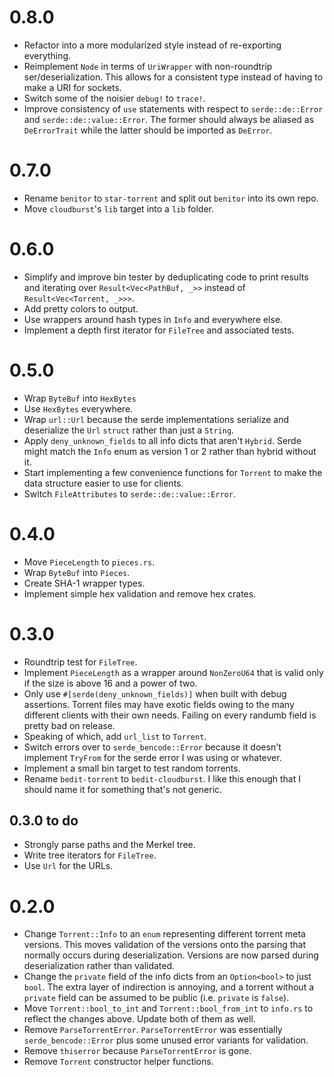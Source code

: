 # 0.8.0
- Refactor into a more modularized style instead of re-exporting everything.
- Reimplement `Node` in terms of `UriWrapper` with non-roundtrip ser/deserialization. This allows for a consistent type instead of having to make a URI for sockets.
- Switch some of the noisier `debug!` to `trace!`.
- Improve consistency of `use` statements with respect to `serde::de::Error` and `serde::de::value::Error`. The former should always be aliased as `DeErrorTrait` while the latter should be imported as `DeError`.

# 0.7.0
- Rename `benitor` to `star-torrent` and split out `benitor` into its own repo.
- Move `cloudburst`'s `lib` target into a `lib` folder.

# 0.6.0
- Simplify and improve bin tester by deduplicating code to print results and iterating over `Result<Vec<PathBuf, _>>` instead of `Result<Vec<Torrent, _>>>`.
- Add pretty colors to output.
- Use wrappers around hash types in `Info` and everywhere else.
- Implement a depth first iterator for `FileTree` and associated tests.

# 0.5.0
- Wrap `ByteBuf` into `HexBytes`
- Use `HexBytes` everywhere.
- Wrap `url::Url` because the serde implementations serialize and deserialize the `Url` `struct` rather than just a `String`.
- Apply `deny_unknown_fields` to all info dicts that aren't `Hybrid`. Serde might match the `Info` enum as version 1 or 2 rather than hybrid without it.
- Start implementing a few convenience functions for `Torrent` to make the data structure easier to use for clients.
- Switch `FileAttributes` to `serde::de::value::Error`.

# 0.4.0
- Move `PieceLength` to `pieces.rs`.
- Wrap `ByteBuf` into `Pieces`.
- Create SHA-1 wrapper types.
- Implement simple hex validation and remove hex crates.

# 0.3.0
- Roundtrip test for `FileTree`.
- Implement `PieceLength` as a wrapper around `NonZeroU64` that is valid only if the size is above 16 and a power of two.
- Only use `#[serde(deny_unknown_fields)]` when built with debug assertions. Torrent files may have exotic fields owing to the many different clients with their own needs. Failing on every randumb field is pretty bad on release.
- Speaking of which, add `url_list` to `Torrent`.
- Switch errors over to `serde_bencode::Error` because it doesn't implement `TryFrom` for the serde error I was using or whatever.
- Implement a small bin target to test random torrents.
- Rename `bedit-torrent` to `bedit-cloudburst`. I like this enough that I should name it for something that's not generic.

## 0.3.0 to do
- Strongly parse paths and the Merkel tree.
- Write tree iterators for `FileTree`.
- Use `Url` for the URLs.

# 0.2.0
- Change `Torrent::Info` to an `enum` representing different torrent meta versions. This moves validation of the versions onto the parsing that normally occurs during deserialization. Versions are now parsed during deserialization rather than validated.
- Change the `private` field of the info dicts from an `Option<bool>` to just `bool`. The extra layer of indirection is annoying, and a torrent without a `private` field can be assumed to be public (i.e. `private` is `false`).
- Move `Torrent::bool_to_int` and `Torrent::bool_from_int` to `info.rs` to reflect the changes above. Update both of them as well.
- Remove `ParseTorrentError`. `ParseTorrentError` was essentially `serde_bencode::Error` plus some unused error variants for validation.
- Remove `thiserror` because `ParseTorrentError` is gone.
- Remove `Torrent` constructor helper functions.

